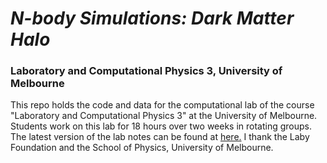 # *N-body Simulations: Dark Matter Halo*

### Laboratory and Computational Physics 3, University of Melbourne

This repo holds the code and data for the computational lab of the course "Laboratory and Computational Physics 3" at the University of Melbourne.
Students work on this lab for 18 hours over two weeks in rotating groups. The latest version of the lab notes can be found at [here.](https://www.dropbox.com/scl/fo/8lrvhre5uyx3ebdlnytgz/AANh2dm2zVmM8ZvmPupf528?e=1&preview=UniMelb_gal_DM_notes.pdf&rlkey=uvxmbmuynxq4zvrqpb8p3gxws&st=4pxr95g9&dl=0)
I thank the Laby Foundation and the School of Physics, University of Melbourne.

